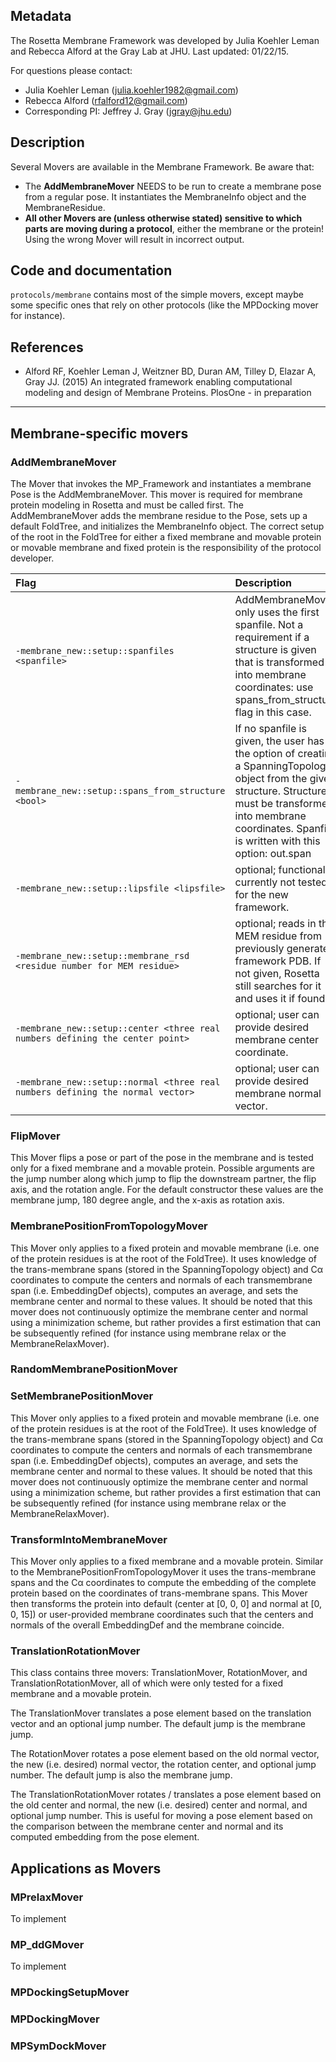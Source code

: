 ## Metadata

The Rosetta Membrane Framework was developed by Julia Koehler Leman and Rebecca Alford at the Gray Lab at JHU. 
Last updated: 01/22/15. 

For questions please contact: 
- Julia Koehler Leman ([julia.koehler1982@gmail.com](julia.koehler1982@gmail.com))
- Rebecca Alford ([rfalford12@gmail.com](rfalford12@gmail.com))
- Corresponding PI: Jeffrey J. Gray ([jgray@jhu.edu](jgray@jhu.edu))

## Description

Several Movers are available in the Membrane Framework. Be aware that:
- The **AddMembraneMover** NEEDS to be run to create a membrane pose from a regular pose. It instantiates the MembraneInfo object and the MembraneResidue.
- **All other Movers are (unless otherwise stated) sensitive to which parts are moving during a protocol**, either the membrane or the protein! Using the wrong Mover will result in incorrect output. 

## Code and documentation

`protocols/membrane` contains most of the simple movers, except maybe some specific ones that rely on other protocols (like the MPDocking mover for instance).

## References

* Alford RF, Koehler Leman J, Weitzner BD, Duran AM, Tilley D, Elazar A, Gray JJ. (2015) An integrated framework enabling computational modeling and design of Membrane Proteins. PlosOne - in preparation 

***

## Membrane-specific movers

### AddMembraneMover

The Mover that invokes the MP_Framework and instantiates a membrane Pose is the AddMembraneMover. This mover is required for membrane protein modeling in Rosetta and must be called first. The AddMembraneMover adds the membrane residue to the Pose, sets up a default FoldTree, and initializes the MembraneInfo object. The correct setup of the root in the FoldTree for either a fixed membrane and movable protein or movable membrane and fixed protein is the responsibility of the protocol developer.

|**Flag**|**Description**|
|:-------|:--------------|
|`-membrane_new::setup::spanfiles <spanfile>` | AddMembraneMover only uses the first spanfile. Not a requirement if a structure is given that is transformed into membrane coordinates: use spans_from_structure flag in this case.|
|`-membrane_new::setup::spans_from_structure <bool>` | If no spanfile is given, the user has the option of creating a SpanningTopology object from the given structure. Structure must be transformed into membrane coordinates. Spanfile is written with this option: out.span |
|`-membrane_new::setup::lipsfile <lipsfile>` | optional; functionality currently not tested for the new framework.|
|`-membrane_new::setup::membrane_rsd <residue number for MEM residue>` | optional; reads in the MEM residue from previously generated framework PDB. If not given, Rosetta still searches for it and uses it if found.|
|`-membrane_new::setup::center <three real numbers defining the center point>` | optional; user can provide desired membrane center coordinate.|
|`-membrane_new::setup::normal <three real numbers defining the normal vector>` | optional; user can provide desired membrane normal vector.|

### FlipMover

This Mover flips a pose or part of the pose in the membrane and is tested only for a fixed membrane and a movable protein. Possible arguments are the jump number along which jump to flip the downstream partner, the flip axis, and the rotation angle. For the default constructor these values are the membrane jump, 180 degree angle, and the x-axis as rotation axis.  

### MembranePositionFromTopologyMover

This Mover only applies to a fixed protein and movable membrane (i.e. one of the protein residues is at the root of the FoldTree). It uses knowledge of the trans-membrane spans (stored in the SpanningTopology object) and Cα coordinates to compute the centers and normals of each transmembrane span (i.e. EmbeddingDef objects), computes an average, and sets the membrane center and normal to these values. It should be noted that this mover does not continuously optimize the membrane center and normal using a minimization scheme, but rather provides a first estimation that can be subsequently refined (for instance using membrane relax or the MembraneRelaxMover).

### RandomMembranePositionMover


### SetMembranePositionMover

This Mover only applies to a fixed protein and movable membrane (i.e. one of the protein residues is at the root of the FoldTree). It uses knowledge of the trans-membrane spans (stored in the SpanningTopology object) and Cα coordinates to compute the centers and normals of each transmembrane span (i.e. EmbeddingDef objects), computes an average, and sets the membrane center and normal to these values. It should be noted that this mover does not continuously optimize the membrane center and normal using a minimization scheme, but rather provides a first estimation that can be subsequently refined (for instance using membrane relax or the MembraneRelaxMover).

### TransformIntoMembraneMover

This Mover only applies to a fixed membrane and a movable protein. Similar to the MembranePositionFromTopologyMover it uses the trans-membrane spans and the Cα coordinates to compute the embedding of the complete protein based on the coordinates of trans-membrane spans. This Mover then transforms the protein into default (center at [0, 0, 0] and normal at [0, 0, 15]) or user-provided membrane coordinates such that the centers and normals of the overall EmbeddingDef and the membrane coincide. 

### TranslationRotationMover

This class contains three movers: TranslationMover, RotationMover, and TranslationRotationMover, all of which were only tested for a fixed membrane and a movable protein. 

The TranslationMover translates a pose element based on the translation vector and an optional jump number. The default jump is the membrane jump.

The RotationMover rotates a pose element based on the old normal vector, the new (i.e. desired) normal vector, the rotation center, and optional jump number. The default jump is also the membrane jump.

The TranslationRotationMover rotates / translates a pose element based on the old center and normal, the new (i.e. desired) center and normal, and optional jump number. This is useful for moving a pose element based on the comparison between the membrane center and normal and its computed embedding from the pose element. 

## Applications as Movers

### MPrelaxMover

To implement

### MP_ddGMover

To implement

### MPDockingSetupMover


### MPDockingMover


### MPSymDockMover
